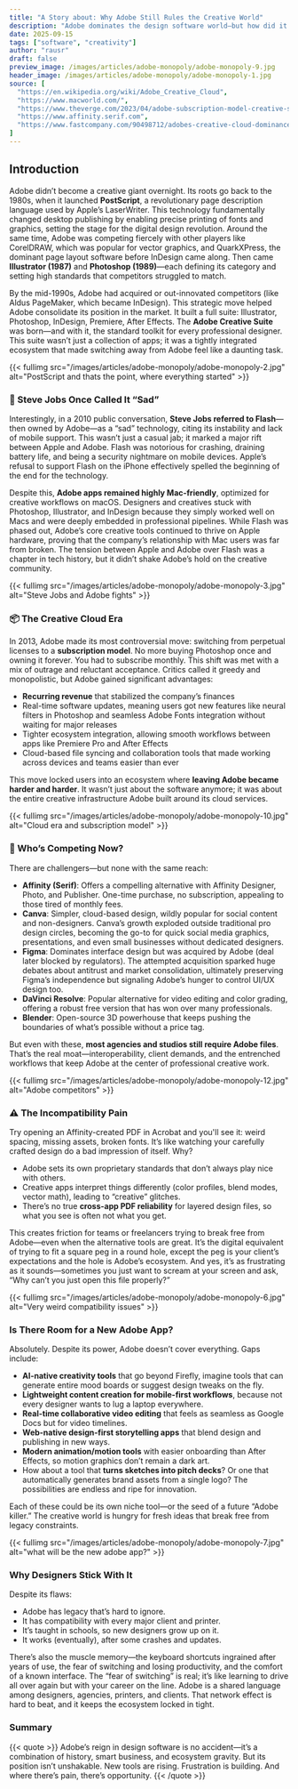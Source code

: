 ```yaml
---
title: "A Story about: Why Adobe Still Rules the Creative World"
description: "Adobe dominates the design software world—but how did it get here, why is it still on top, and is there space for new players?"
date: 2025-09-15
tags: ["software", "creativity"]
author: "rausr"
draft: false
preview_image: /images/articles/adobe-monopoly/adobe-monopoly-9.jpg
header_image: /images/articles/adobe-monopoly/adobe-monopoly-1.jpg
source: [
  "https://en.wikipedia.org/wiki/Adobe_Creative_Cloud",
  "https://www.macworld.com/",
  "https://www.theverge.com/2023/04/adobe-subscription-model-creative-suite-history",
  "https://www.affinity.serif.com",
  "https://www.fastcompany.com/90498712/adobes-creative-cloud-dominance"
]
---
```


## Introduction

Adobe didn’t become a creative giant overnight. Its roots go back to the 1980s, when it launched **PostScript**, a revolutionary page description language used by Apple’s LaserWriter. This technology fundamentally changed desktop publishing by enabling precise printing of fonts and graphics, setting the stage for the digital design revolution. Around the same time, Adobe was competing fiercely with other players like CorelDRAW, which was popular for vector graphics, and QuarkXPress, the dominant page layout software before InDesign came along. Then came **Illustrator (1987)** and **Photoshop (1989)**—each defining its category and setting high standards that competitors struggled to match.

By the mid-1990s, Adobe had acquired or out-innovated competitors (like Aldus PageMaker, which became InDesign). This strategic move helped Adobe consolidate its position in the market. It built a full suite: Illustrator, Photoshop, InDesign, Premiere, After Effects. The **Adobe Creative Suite** was born—and with it, the standard toolkit for every professional designer. This suite wasn’t just a collection of apps; it was a tightly integrated ecosystem that made switching away from Adobe feel like a daunting task.


{{< fullimg src="/images/articles/adobe-monopoly/adobe-monopoly-2.jpg" alt="PostScript and thats the point, where everything started" >}}


### 💬 Steve Jobs Once Called It “Sad”

Interestingly, in a 2010 public conversation, **Steve Jobs referred to Flash**—then owned by Adobe—as a “sad” technology, citing its instability and lack of mobile support. This wasn’t just a casual jab; it marked a major rift between Apple and Adobe. Flash was notorious for crashing, draining battery life, and being a security nightmare on mobile devices. Apple’s refusal to support Flash on the iPhone effectively spelled the beginning of the end for the technology.

Despite this, **Adobe apps remained highly Mac-friendly**, optimized for creative workflows on macOS. Designers and creatives stuck with Photoshop, Illustrator, and InDesign because they simply worked well on Macs and were deeply embedded in professional pipelines. While Flash was phased out, Adobe’s core creative tools continued to thrive on Apple hardware, proving that the company’s relationship with Mac users was far from broken. The tension between Apple and Adobe over Flash was a chapter in tech history, but it didn’t shake Adobe’s hold on the creative community.

{{< fullimg src="/images/articles/adobe-monopoly/adobe-monopoly-3.jpg" alt="Steve Jobs and Adobe fights" >}}

### 📦 The Creative Cloud Era

In 2013, Adobe made its most controversial move: switching from perpetual licenses to a **subscription model**. No more buying Photoshop once and owning it forever. You had to subscribe monthly. This shift was met with a mix of outrage and reluctant acceptance. Critics called it greedy and monopolistic, but Adobe gained significant advantages:  
- **Recurring revenue** that stabilized the company’s finances  
- Real-time software updates, meaning users got new features like neural filters in Photoshop and seamless Adobe Fonts integration without waiting for major releases  
- Tighter ecosystem integration, allowing smooth workflows between apps like Premiere Pro and After Effects  
- Cloud-based file syncing and collaboration tools that made working across devices and teams easier than ever

This move locked users into an ecosystem where **leaving Adobe became harder and harder**. It wasn’t just about the software anymore; it was about the entire creative infrastructure Adobe built around its cloud services.

{{< fullimg src="/images/articles/adobe-monopoly/adobe-monopoly-10.jpg" alt="Cloud era and subscription model" >}}

### 👥 Who’s Competing Now?

There are challengers—but none with the same reach:  
- **Affinity (Serif)**: Offers a compelling alternative with Affinity Designer, Photo, and Publisher. One-time purchase, no subscription, appealing to those tired of monthly fees.  
- **Canva**: Simpler, cloud-based design, wildly popular for social content and non-designers. Canva’s growth exploded outside traditional pro design circles, becoming the go-to for quick social media graphics, presentations, and even small businesses without dedicated designers.  
- **Figma**: Dominates interface design but was acquired by Adobe (deal later blocked by regulators). The attempted acquisition sparked huge debates about antitrust and market consolidation, ultimately preserving Figma’s independence but signaling Adobe’s hunger to control UI/UX design too.  
- **DaVinci Resolve**: Popular alternative for video editing and color grading, offering a robust free version that has won over many professionals.  
- **Blender**: Open-source 3D powerhouse that keeps pushing the boundaries of what’s possible without a price tag.

But even with these, **most agencies and studios still require Adobe files**. That’s the real moat—interoperability, client demands, and the entrenched workflows that keep Adobe at the center of professional creative work.

{{< fullimg src="/images/articles/adobe-monopoly/adobe-monopoly-12.jpg" alt="Adobe competitors" >}}


### ⚠️ The Incompatibility Pain

Try opening an Affinity-created PDF in Acrobat and you'll see it: weird spacing, missing assets, broken fonts. It’s like watching your carefully crafted design do a bad impression of itself. Why?  
- Adobe sets its own proprietary standards that don’t always play nice with others.  
- Creative apps interpret things differently (color profiles, blend modes, vector math), leading to “creative” glitches.  
- There’s no true **cross-app PDF reliability** for layered design files, so what you see is often not what you get.  

This creates friction for teams or freelancers trying to break free from Adobe—even when the alternative tools are great. It’s the digital equivalent of trying to fit a square peg in a round hole, except the peg is your client’s expectations and the hole is Adobe’s ecosystem. And yes, it’s as frustrating as it sounds—sometimes you just want to scream at your screen and ask, “Why can’t you just open this file properly?”

{{< fullimg src="/images/articles/adobe-monopoly/adobe-monopoly-6.jpg" alt="Very weird compatibility issues" >}}

### Is There Room for a New Adobe App?

Absolutely. Despite its power, Adobe doesn’t cover everything. Gaps include:  
- **AI-native creativity tools** that go beyond Firefly, imagine tools that can generate entire mood boards or suggest design tweaks on the fly.  
- **Lightweight content creation for mobile-first workflows**, because not every designer wants to lug a laptop everywhere.  
- **Real-time collaborative video editing** that feels as seamless as Google Docs but for video timelines.  
- **Web-native design-first storytelling apps** that blend design and publishing in new ways.  
- **Modern animation/motion tools** with easier onboarding than After Effects, so motion graphics don’t remain a dark art.  
- How about a tool that **turns sketches into pitch decks**? Or one that automatically generates brand assets from a single logo? The possibilities are endless and ripe for innovation.

Each of these could be its own niche tool—or the seed of a future “Adobe killer.” The creative world is hungry for fresh ideas that break free from legacy constraints.

{{< fullimg src="/images/articles/adobe-monopoly/adobe-monopoly-7.jpg" alt="what will be the new adobe app?" >}}

### Why Designers Stick With It

Despite its flaws:  
- Adobe has legacy that’s hard to ignore.  
- It has compatibility with every major client and printer.  
- It’s taught in schools, so new designers grow up on it.  
- It works (eventually), after some crashes and updates.  

There’s also the muscle memory—the keyboard shortcuts ingrained after years of use, the fear of switching and losing productivity, and the comfort of a known interface. The “fear of switching” is real; it’s like learning to drive all over again but with your career on the line. Adobe is a shared language among designers, agencies, printers, and clients. That network effect is hard to beat, and it keeps the ecosystem locked in tight.


### Summary

{{< quote >}}
Adobe’s reign in design software is no accident—it’s a combination of history, smart business, and ecosystem gravity. But its position isn’t unshakable. New tools are rising. Frustration is building. And where there’s pain, there’s opportunity.
{{< /quote >}}